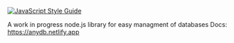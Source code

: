 [![JavaScript Style Guide](https://cdn.rawgit.com/standard/standard/master/badge.svg)](https://github.com/standard/standard)

A work in progress node.js library for easy managment of databases
Docs: https://anydb.netlify.app
